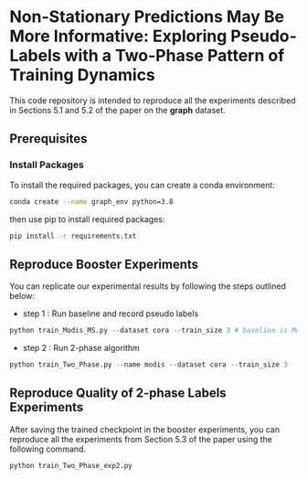# Non-Stationary Predictions May Be More Informative: Exploring Pseudo-Labels with a Two-Phase Pattern of Training Dynamics

This code repository is intended to reproduce all the experiments described in Sections 5.1 and 5.2 of the paper on the **graph** dataset.

## Prerequisites

### Install Packages
To install the required packages, you can create a conda environment:

```sh
conda create --name graph_env python=3.8
```

then use pip to install required packages:

```sh
pip install -r requirements.txt
```

## Reproduce Booster Experiments
You can replicate our experimental results by following the steps outlined below:
- step 1 : Run baseline and record pseudo labels
```python
python train_Modis_MS.py --dataset cora --train_size 3 # baseline is MoDis
```
- step 2 : Run 2-phase algorithm
```python
python train_Two_Phase.py --name modis --dataset cora --train_size 3
```

## Reproduce Quality of 2-phase Labels Experiments
After saving the trained checkpoint in the booster experiments, you can reproduce all the experiments from Section 5.3 of the paper using the following command.
```python
python train_Two_Phase_exp2.py 
```